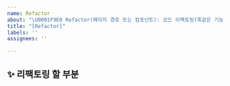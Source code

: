 ```yaml
---
name: Refactor
about: "\U0001F9E0 Refactor(페이지 경로 또는 컴포넌트): 코드 리팩토링(똑같은 기능인데 코드만 개선)"
title: "[Refactor]"
labels: ''
assignees: ''

---
```


## ✨ 리팩토링 할 부분

<br>